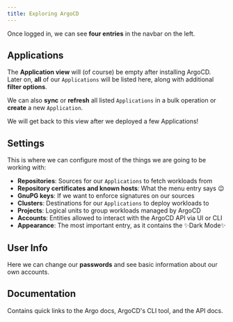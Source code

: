 ```yaml
---
title: Exploring ArgoCD
---
```


Once logged in, we can see **four entries** in the navbar on the left.

## Applications

The **Application view** will (of course) be empty after installing ArgoCD.
Later on, **all** of our `Applications` will be listed here, along with
additional **filter options**.

We can also **sync** or **refresh** all listed `Applications` in a bulk operation
or **create** a new `Application`.

We will get back to this view after we deployed a few Applications!

## Settings

This is where we can configure most of the things we are going to be working
with:

- **Repositories**: Sources for our `Applications` to fetch workloads from
- **Repository certificates and known hosts**: What the menu entry says 😉
- **GnuPG keys**: If we want to enforce signatures on our sources
- **Clusters**: Destinations for our `Applications` to deploy workloads to
- **Projects**: Logical units to group workloads managed by ArgoCD
- **Accounts**: Entities allowed to interact with the ArgoCD API via UI or CLI
- **Appearance**: The most important entry, as it contains the ✨Dark Mode✨

## User Info

Here we can change our **passwords** and see basic information about our own accounts.

## Documentation

Contains quick links to the Argo docs, ArgoCD's CLI tool, and the API docs.
